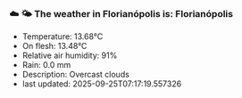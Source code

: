 ### ☁️ 🌤️  The weather in Florianópolis is: Florianópolis

- Temperature: 13.68°C
- On flesh: 13.48°C
- Relative air humidity: 91%
- Rain: 0.0 mm
- Description: Overcast clouds
- last updated: 2025-09-25T07:17:19.557326
